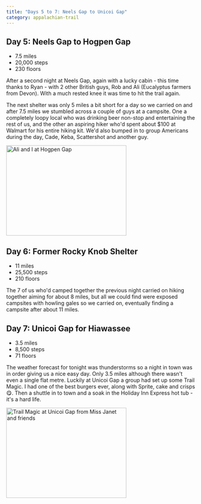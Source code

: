 ```yaml
---
title: "Days 5 to 7: Neels Gap to Unicoi Gap"
category: appalachian-trail
---
```


## Day 5: Neels Gap to Hogpen Gap

- 7.5 miles
- 20,000 steps
- 230 floors

After a second night at Neels Gap, again with a lucky cabin - this time thanks to Ryan - with 2 other British guys, Rob and Ali (Eucalyptus farmers from Devon). With a much rested knee it was time to hit the trail again. 

The next shelter was only 5 miles a bit short for a day so we carried on and after 7.5 miles we stumbled across a couple of guys at a campsite. One a completely loopy local who was drinking beer non-stop and entertaining the rest of us, and the other an aspiring hiker who'd spent about $100 at Walmart for his entire hiking kit. We'd also bumped in to group Americans during the day, Cade, Keba, Scattershot and another guy.

<a data-flickr-embed="true"  href="https://www.flickr.com/photos/martinsteel/25739735610/in/album-72157663892918234/" title="Ali and I at Hogpen Gap"><img src="https://farm2.staticflickr.com/1541/25739735610_8567078860_n.jpg" width="320" height="240" alt="Ali and I at Hogpen Gap"></a><script async src="//embedr.flickr.com/assets/client-code.js" charset="utf-8"></script>

## Day 6: Former Rocky Knob Shelter

- 11 miles
- 25,500 steps
- 210 floors

The 7 of us who'd camped together the previous night carried on hiking together aiming for about 8 miles, but all we could find were exposed campsites with howling gales so we carried on, eventually finding a campsite after about 11 miles.


## Day 7: Unicoi Gap for Hiawassee

- 3.5 miles
- 8,500 steps
- 71 floors

The weather forecast for tonight was thunderstorms so a night in town was in order giving us a nice easy day. Only 3.5 miles although there wasn't even a single flat metre. Luckily at Unicoi Gap a group had set up some Trail Magic. I had one of the best burgers ever, along with Sprite, cake and crisps 😋. Then a shuttle in to town and a soak in the Holiday Inn Express hot tub - it's a hard life.

<a data-flickr-embed="true"  href="https://www.flickr.com/photos/martinsteel/25410359053/in/album-72157663892918234/" title="Trail Magic at Unicoi Gap from Miss Janet and friends"><img src="https://farm2.staticflickr.com/1574/25410359053_e7cf47bd6f_n.jpg" width="320" height="240" alt="Trail Magic at Unicoi Gap from Miss Janet and friends"></a><script async src="//embedr.flickr.com/assets/client-code.js" charset="utf-8"></script>